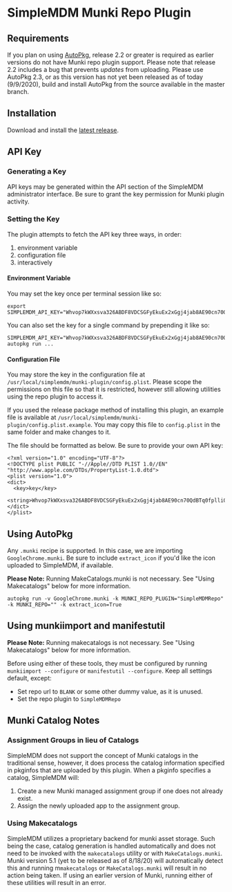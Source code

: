 # SimpleMDM Munki Repo Plugin

## Requirements

If you plan on using [AutoPkg](https://github.com/autopkg/autopkg), release 2.2 or greater is required as earlier versions do not have Munki repo plugin support. Please note that release 2.2 includes a bug that prevents _updates_ from uploading. Please use AutoPkg 2.3, or as this version has not yet been released as of today (9/9/2020), build and install AutoPkg from the source available in the master branch. 

## Installation

Download and install the [latest release](https://github.com/SimpleMDM/munki-plugin/releases/latest).

## API Key

### Generating a Key

API keys may be generated within the API section of the SimpleMDM administrator interface. Be sure to grant the key permission for Munki plugin activity. 

### Setting the Key

The plugin attempts to fetch the API key three ways, in order:

1. environment variable
1. configuration file
1. interactively

#### Environment Variable

You may set the key once per terminal session like so:

```
export SIMPLEMDM_API_KEY="Whvop7kWXxsva326ABDF8VDCSGFyEkuEx2xGgj4jab8AE90cn70QdBTq0fplli0a" 
```

You can also set the key for a single command by prepending it like so:

```
SIMPLEMDM_API_KEY="Whvop7kWXxsva326ABDF8VDCSGFyEkuEx2xGgj4jab8AE90cn70QdBTq0fplli0a" autopkg run ...
```

#### Configuration File

You may store the key in the configuration file at `/usr/local/simplemdm/munki-plugin/config.plist`. Please scope the permissions on this file so that it is restricted, however still allowing utilities using the repo plugin to access it.

If you used the release package method of installing this plugin, an example file is available at `/usr/local/simplemdm/munki-plugin/config.plist.example`. You may copy this file to `config.plist` in the same folder and make changes to it.

The file should be formatted as below. Be sure to provide your own API key:

```
<?xml version="1.0" encoding="UTF-8"?>
<!DOCTYPE plist PUBLIC "-//Apple//DTD PLIST 1.0//EN" "http://www.apple.com/DTDs/PropertyList-1.0.dtd">
<plist version="1.0">
<dict>
  <key>key</key>
  <string>Whvop7kWXxsva326ABDF8VDCSGFyEkuEx2xGgj4jab8AE90cn70QdBTq0fplli0a</string>
</dict>
</plist>
```

## Using AutoPkg

Any `.munki` recipe is supported. In this case, we are importing `GoogleChrome.munki`. Be sure to include `extract_icon` if you'd like the icon uploaded to SimpleMDM, if available.

**Please Note:** Running MakeCatalogs.munki is not necessary. See "Using Makecatalogs" below for more information.

```
autopkg run -v GoogleChrome.munki -k MUNKI_REPO_PLUGIN="SimpleMDMRepo" -k MUNKI_REPO="" -k extract_icon=True
```

## Using munkiimport and manifestutil

**Please Note:** Running makecatalogs is not necessary. See "Using Makecatalogs" below for more information.

Before using either of these tools, they must be configured by running `munkiimport --configure` or `manifestutil --configure`. Keep all settings default, except:
- Set repo url to `BLANK` or some other dummy value, as it is unused.
- Set the repo plugin to `SimpleMDMRepo`

## Munki Catalog Notes

### Assignment Groups in lieu of Catalogs 

SimpleMDM does not support the concept of Munki catalogs in the traditional sense, however, it does process the catalog information specified in pkginfos that are uploaded by this plugin. When a pkginfo specifies a catalog, SimpleMDM will:
1. Create a new Munki managed assignment group if one does not already exist.
1. Assign the newly uploaded app to the assignment group.

### Using Makecatalogs

SimpleMDM utilizes a proprietary backend for munki asset storage. Such being the case, catalog generation is handled automatically and does not need to be invoked with the `makecatalogs` utility or with `MakeCatalogs.munki`. Munki version 5.1 (yet to be released as of 8/18/20) will automatically detect this and running m`makecatalogs` or `MakeCatalogs.munki` will result in no action being taken. If using an earlier version of Munki, running either of these utilities will result in an error.

